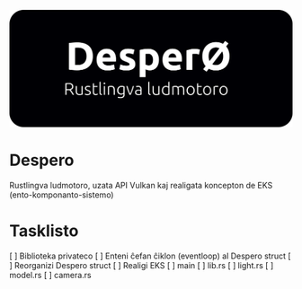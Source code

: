 ![despero_banner](banner.svg)

# Despero

Rustlingva ludmotoro, uzata API Vulkan kaj realigata koncepton de EKS (ento-komponanto-sistemo)

# Tasklisto

[ ] Biblioteka privateco
[ ] Enteni ĉefan ĉiklon (eventloop) al Despero struct
[ ] Reorganizi Despero struct
[ ] Realigi EKS
	[ ] main
	[ ] lib.rs
	[ ] light.rs
	[ ] model.rs
	[ ] camera.rs
